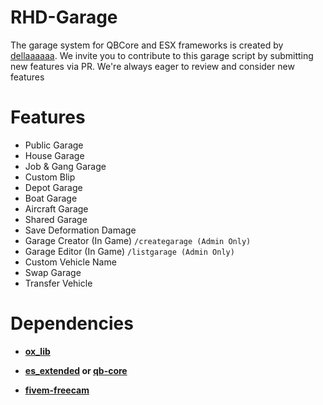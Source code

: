 # RHD-Garage
The garage system for QBCore and ESX frameworks is created by [dellaaaaaa](https://github.com/dellaaaaaa). We invite you to contribute to this garage script by submitting new features via PR. We're always eager to review and consider new features

# Features
- Public Garage
- House Garage
- Job & Gang Garage
- Custom Blip
- Depot Garage
- Boat Garage
- Aircraft Garage
- Shared Garage
- Save Deformation Damage
- Garage Creator (In Game) ```/creategarage (Admin Only)```
- Garage Editor (In Game) ```/listgarage (Admin Only)```
- Custom Vehicle Name
- Swap Garage
- Transfer Vehicle

# Dependencies 
- **[ox_lib](https://github.com/overextended/ox_lib/releases)**

- **[es_extended](https://github.com/esx-framework/esx_core/tree/main/%5Bcore%5D/es_extended) or [qb-core](https://github.com/qbcore-framework/qb-core)**

- **[fivem-freecam](https://github.com/Deltanic/fivem-freecam)**